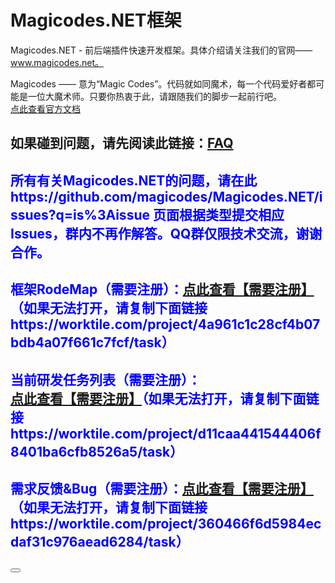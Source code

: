 Magicodes.NET框架
==============================================
Magicodes.NET - 前后端插件快速开发框架。具体介绍请关注我们的官网——www.magicodes.net。

Magicodes —— 意为“Magic Codes”。代码就如同魔术，每一个代码爱好者都可能是一位大魔术师。只要你热衷于此，请跟随我们的脚步一起前行吧。
<br />
<a href="http://www.magicodes.net/" target="_blank">点此查看官方文档</a>
<br />
<h2>如果碰到问题，请先阅读此链接：<a href="https://github.com/magicodes/Magicodes.NET/issues?q=is%3Aissue+label%3AFAQ">FAQ</a></h2>
<h2 style="color:blue">所有有关Magicodes.NET的问题，请在此 https://github.com/magicodes/Magicodes.NET/issues?q=is%3Aissue 页面根据类型提交相应Issues，群内不再作解答。QQ群仅限技术交流，谢谢合作。</h2>
<h2 style="color:blue">框架RodeMap（需要注册）：<a href="https://worktile.com/project/4a961c1c28cf4b07bdb4a07f661c7fcf/task" target="_blank">点此查看【需要注册】</a>（如果无法打开，请复制下面链接https://worktile.com/project/4a961c1c28cf4b07bdb4a07f661c7fcf/task）</h2>
<h2 style="color:blue">当前研发任务列表（需要注册）：<a href="https://worktile.com/project/d11caa441544406f8401ba6cfb8526a5/task" target="_blank">点此查看【需要注册】</a>（如果无法打开，请复制下面链接https://worktile.com/project/d11caa441544406f8401ba6cfb8526a5/task）</h2>
<h2 style="color:blue">需求反馈&Bug（需要注册）：<a href="https://worktile.com/project/360466f6d5984ecdaf31c976aead6284/task" target="_blank">点此查看【需要注册】</a>（如果无法打开，请复制下面链接https://worktile.com/project/360466f6d5984ecdaf31c976aead6284/task）</h2>
<h2>
    <form action="https://shenghuo.alipay.com/send/payment/fill.htm" accept-charset="gbk" id="dinggou" method="post" name="dinggou" target="_blank">
        <input name="optEmail" type="hidden" value="codelove1314@live.cn"> <input name="memo" type="hidden" value="小哥，写的不错，大爷赏你的"> <input id="payAmount" name="payAmount" type="hidden" value="30"> <input id="title" name="title" type="hidden" value="打赏">
        <button value="赞助(开源项目离不开大家的支持)" type="submit"></button>
    </form>
</h2>
